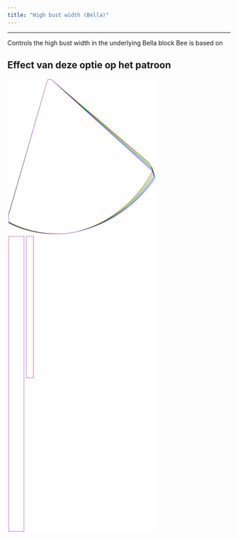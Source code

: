 ```yaml
---
title: "High bust width (Bella)"
---
```


***

Controls the high bust width in the underlying Bella block Bee is based on

## Effect van deze optie op het patroon

![Deze afbeelding toont het effect van deze optie door meerdere varianten die een andere waarde hebben voor deze optie te vervangen](bee_highbustwidth_sample.svg "Effect van deze optie op het patroon")
